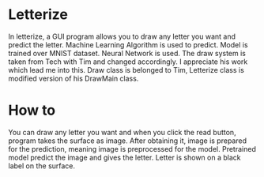 # Letterize
In letterize, a GUI program allows you to draw any letter you want and predict the letter.
Machine Learning Algorithm is used to predict. Model is trained over MNIST dataset. Neural Network is used.
The draw system is taken from Tech with Tim and changed accordingly. I appreciate his work which lead me into this. 
Draw class is belonged to Tim, Letterize class is modified version of his DrawMain class.
# How to
You can draw any letter you want and when you click the read button, program takes the surface as image.
After obtaining it, image is prepared for the prediction, meaning image is preprocessed for the model.
Pretrained model predict the image and gives the letter. Letter is shown on a black label on the surface.
